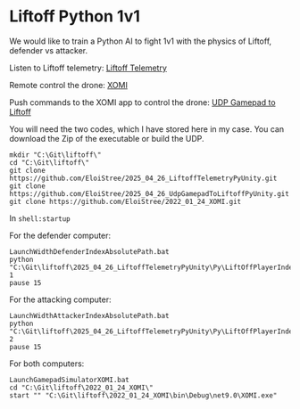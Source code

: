 

# Liftoff Python 1v1

We would like to train a Python AI to fight 1v1 with the physics of Liftoff, defender vs attacker.

Listen to Liftoff telemetry:
[Liftoff Telemetry](https://github.com/EloiStree/2025_04_26_LiftoffTelemetryPyUnity/blob/main/README.md)

Remote control the drone:
[XOMI](https://github.com/EloiStree/2022_01_24_XOMI.git)

Push commands to the XOMI app to control the drone:
[UDP Gamepad to Liftoff](https://github.com/EloiStree/2025_04_26_UdpGamepadToLiftoffPyUnity.git)

You will need the two codes, which I have stored here in my case.
You can download the Zip of the executable or build the UDP.

```shell
mkdir "C:\Git\liftoff\"
cd "C:\Git\liftoff\"
git clone https://github.com/EloiStree/2025_04_26_LiftoffTelemetryPyUnity.git
git clone https://github.com/EloiStree/2025_04_26_UdpGamepadToLiftoffPyUnity.git
git clone https://github.com/EloiStree/2022_01_24_XOMI.git
```

In `shell:startup`

For the defender computer:

```shell
LaunchWidthDefenderIndexAbsolutePath.bat
python "C:\Git\liftoff\2025_04_26_LiftoffTelemetryPyUnity\Py\LiftOffPlayerIndexTelemetryRelay.py" 1
pause 15
```

For the attacking computer:

```shell
LaunchWidthAttackerIndexAbsolutePath.bat
python "C:\Git\liftoff\2025_04_26_LiftoffTelemetryPyUnity\Py\LiftOffPlayerIndexTelemetryRelay.py" 2
pause 15
```

For both computers:

```shell
LaunchGamepadSimulatorXOMI.bat
cd "C:\Git\liftoff\2022_01_24_XOMI\"
start "" "C:\Git\liftoff\2022_01_24_XOMI\bin\Debug\net9.0\XOMI.exe"
```
